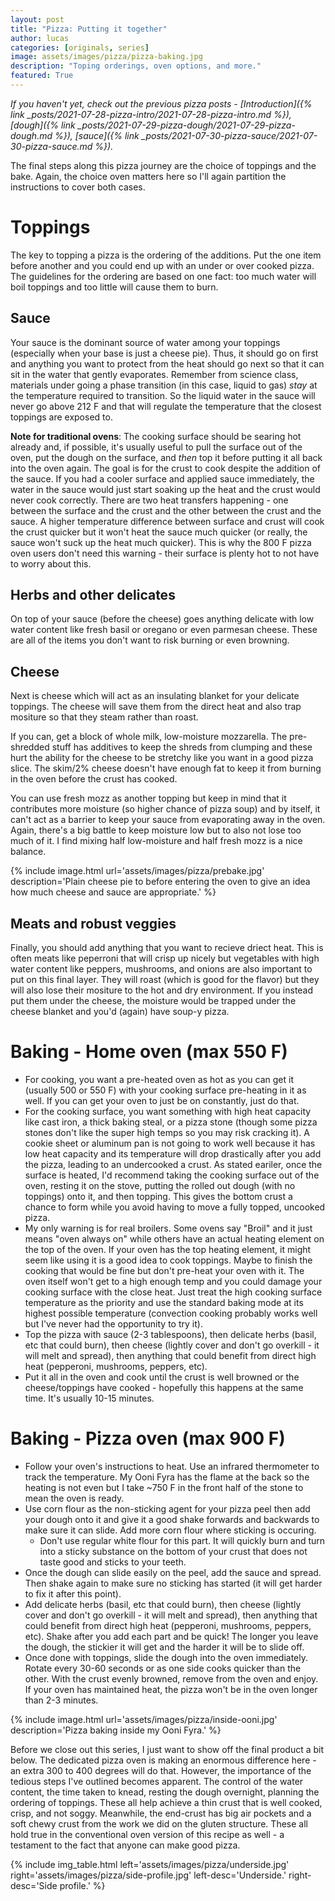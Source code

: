 ```yaml
---
layout: post
title: "Pizza: Putting it together"
author: lucas
categories: [originals, series]
image: assets/images/pizza/pizza-baking.jpg
description: "Toping orderings, oven options, and more."
featured: True
---
```


*If you haven't yet, check out the previous pizza posts -*
*[Introduction]({% link _posts/2021-07-28-pizza-intro/2021-07-28-pizza-intro.md %}),*
*[dough]({% link _posts/2021-07-29-pizza-dough/2021-07-29-pizza-dough.md %}),*
*[sauce]({% link _posts/2021-07-30-pizza-sauce/2021-07-30-pizza-sauce.md %}).*

The final steps along this pizza journey are the choice of toppings and the bake.
Again, the choice oven matters here so I'll again partition the instructions
to cover both cases.

# Toppings
The key to topping a pizza is the ordering of the additions. Put the one item
before another and you could end up with an under or over cooked pizza.
The guidelines for the ordering are based on one fact: too much water will boil toppings and too little will cause them to burn.

## Sauce
Your sauce is the dominant source of water among your toppings (especially when your base is just a cheese pie).
Thus, it should go on first and anything you want to protect from the heat should go next so that it can sit
in the water that gently evaporates. Remember from science class, materials under going a phase transition (in this case, liquid to gas)
*stay* at the temperature required to transition. So the liquid water in the sauce will never go above 212 F and that will
regulate the temperature that the closest toppings are exposed to.

**Note for traditional ovens**: The cooking surface should be searing hot already and, if possible, it's usually useful to
pull the surface out of the oven, put the dough on the surface, and *then* top it before putting it all back into the oven again.
The goal is for the crust to cook despite the addition of the sauce. If you had a cooler surface and applied sauce immediately,
the water in the sauce would just start soaking up the heat and the crust would never cook correctly. There are two heat transfers happening -
one between the surface and the crust and the other between the crust and the sauce. A higher temperature difference between surface and crust
will cook the crust quicker but it won't heat the sauce much quicker (or really, the sauce won't suck up the heat much quicker).
This is why the 800 F pizza oven users don't need this warning - their surface is plenty hot to not have to worry about this.

## Herbs and other delicates
On top of your sauce (before the cheese) goes anything delicate with low water content like fresh basil or oregano or even parmesan cheese.
These are all of the items you don't want to risk burning or even browning.

## Cheese
Next is cheese which will act as an insulating blanket for your delicate toppings. The cheese will save them from the direct heat and
also trap mositure so that they steam rather than roast.

If you can, get a block of whole milk, low-moisture mozzarella. The pre-shredded stuff has additives to keep the shreds from clumping
and these hurt the ability for the cheese to be stretchy like you want in a good pizza slice. The skim/2% cheese doesn't have enough
fat to keep it from burning in the oven before the crust has cooked.

You can use fresh mozz as another topping but keep in mind that it contributes more moisture (so higher chance of pizza soup)
and by itself, it can't act as a barrier to keep your sauce from evaporating away in the oven. Again, there's a big battle to
keep moisture low but to also not lose too much of it. I find mixing half low-moisture and half fresh mozz is a nice balance.

{% include image.html url='assets/images/pizza/prebake.jpg' description='Plain cheese pie to before entering the oven to give an idea how much cheese and sauce are appropriate.' %}

## Meats and robust veggies
Finally, you should add anything that you want to recieve driect heat. This is often meats like peperroni that will crisp up nicely but
vegetables with high water content like peppers, mushrooms, and onions are also important to put on this final layer.
They will roast (which is good for the flavor) but they will also lose their mositure to the hot and dry environment.
If you instead put them under the cheese, the moisture would be trapped under the cheese blanket and you'd (again) have soup-y pizza.

# Baking - Home oven (max 550 F)
- For cooking, you want a pre-heated oven as hot as you can get it (usually 500 or 550 F) with your cooking surface pre-heating in it as well.
If you can get your oven to just be on constantly, just do that.
- For the cooking surface, you want something with high heat capacity like cast iron, a thick baking steal, or a pizza stone
(though some pizza stones don't like the super high temps so you may risk cracking it). A cookie sheet or aluminum pan is not
going to work well because it has low heat capacity and its temperature will drop drastically after you add the pizza, leading to an undercooked a crust.
As stated eariler, once the surface is heated, I'd recommend taking the cooking surface out of the oven, resting it on the stove, putting
the rolled out dough (with no toppings) onto it, and then topping. This gives the bottom crust a chance to form while you avoid having
to move a fully topped, uncooked pizza.
- My only warning is for real broilers. Some ovens say "Broil" and it just means "oven always on" while others have an actual heating
element on the top of the oven. If your oven has the top heating element, it might seem like using it is a good idea to cook toppings.
Maybe to finish the cooking that would be fine but don't pre-heat your oven with it. The oven itself won't get to a high enough temp
and you could damage your cooking surface with the close heat. Just treat the high cooking surface temperature as the priority and use
the standard baking mode at its highest possible temperature (convection cooking probably works well but I've never had the opportunity to try it).
- Top the pizza with sauce (2-3 tablespoons), then delicate herbs (basil, etc that could burn), then cheese (lightly cover and don't
go overkill - it will melt and spread), then anything that could benefit from direct high heat (pepperoni, mushrooms, peppers, etc). 
- Put it all in the oven and cook until the crust is well browned or the cheese/toppings have cooked - hopefully this happens at the same time. It's usually 10-15 minutes.

# Baking - Pizza oven (max 900 F)
- Follow your oven's instructions to heat. Use an infrared thermometer to track the temperature. My Ooni Fyra has the flame at the
back so the heating is not even but I take ~750 F in the front half of the stone to mean the oven is ready.
- Use corn flour as the non-sticking agent for your pizza peel then add your dough onto it and give it a good shake forwards and backwards
to make sure it can slide. Add more corn flour where sticking is occuring.
    - Don't use regular white flour for this part. It will quickly burn and turn into a sticky substance on the bottom of your crust that does not taste good and sticks to your teeth.
- Once the dough can slide easily on the peel, add the sauce and spread. Then shake again to make sure no sticking has started (it will get harder to fix it
after this point).
- Add delicate herbs (basil, etc that could burn), then cheese (lightly cover and don't go overkill - it will melt and spread),
then anything that could benefit from direct high heat (pepperoni, mushrooms, peppers, etc). Shake after you add each part and be quick!
The longer you leave the dough, the stickier it will get and the harder it will be to slide off.
- Once done with toppings, slide the dough into the oven immediately. Rotate every 30-60 seconds or as one side cooks quicker than the other.
With the crust evenly browned, remove from the oven and enjoy. If your oven has maintained heat, the pizza won't be in the oven longer than 2-3 minutes.

{% include image.html url='assets/images/pizza/inside-ooni.jpg' description='Pizza baking inside my Ooni Fyra.' %}

Before we close out this series, I just want to show off the final product a bit below. The dedicated pizza oven
is making an enormous difference here - an extra 300 to 400 degrees will do that. However, the importance of the tedious steps
I've outlined becomes apparent. The control of the water content, the time taken to knead, resting the dough overnight, planning
the ordering of toppings. These all help achieve a thin crust that is well cooked, crisp, and not soggy. Meanwhile,
the end-crust has big air pockets and a soft chewy crust from the work we did on the gluten structure.
These all hold true in the conventional oven version of this recipe as well - a testament to the fact that anyone
can make good pizza.

{% include img_table.html left='assets/images/pizza/underside.jpg' right='assets/images/pizza/side-profile.jpg' left-desc='Underside.' right-desc='Side profile.' %}